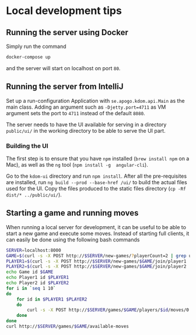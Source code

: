 # Local development tips

## Running the server using Docker

Simply run the command
```bash
docker-compose up
```
and the server will start on localhost on port `80`.


## Running the server from IntelliJ

Set up a run-configuration Application with `se.apogo.kdom.api.Main` as the main class. Adding an argument 
such as `-Djetty.port=4711` as VM argument sets the port to `4711` instead of the default `8080`. 

The server needs to have the UI available for serving in a directory `public/ui/` in the 
working directory to be able to serve the UI part. 

### Building the UI

The first step is to ensure that you have `npm` installed (`brew install npm` on a Mac), as well as 
the `ng` tool (`npm install -g  angular-cli`).

Go to the `kdom-ui` directory and run `npm install`. After all the pre-requisites are installed, 
run `ng build --prod --base-href /ui/` to build the actual files used for the UI. Copy the files produced to the 
static files directory (`cp -Rf dist/* ../public/ui/`).  


## Starting a game and running moves

When running a local server for development, it can be useful to be able to start a new game and execute some moves. 
Instead of starting full clients, it can easily be done using the following bash commands
```bash
SERVER=localhost:8000
GAME=$(curl -s -X POST http://$SERVER/new-games/?playerCount=2 | grep uuid | cut -d':' -f 2 | tr -d ' ",')
PLAYER1=$(curl -s -X POST http://$SERVER/new-games/$GAME/join/player1 | grep uuid | cut -d':' -f 2 | tr -d ' "')
PLAYER2=$(curl -s -X POST http://$SERVER/new-games/$GAME/join/player2 | grep uuid | cut -d':' -f 2 | tr -d ' "')
echo Game id $GAME 
echo Player1 id $PLAYER1 
echo Player2 id $PLAYER2
for i in `seq 1 10`
do 
    for id in $PLAYER1 $PLAYER2 
    do 
        curl -s -X POST http://$SERVER/games/$GAME/players/$id/moves/0 > /dev/null
    done
done
curl http://$SERVER/games/$GAME/available-moves
```
